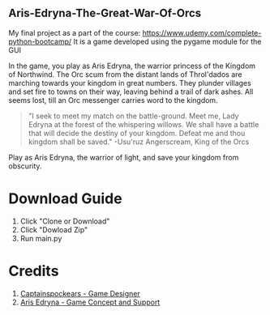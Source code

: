 ## Aris-Edryna-The-Great-War-Of-Orcs
My final project as a part of the course: https://www.udemy.com/complete-python-bootcamp/
It is a game developed using the pygame module for the GUI

In the game, you play as Aris Edryna, the warrior princess of the Kingdom of Northwind. The Orc scum from the distant lands of 
Throl'dados are marching towards your kingdom in great numbers. They plunder villages and set fire to towns on their way, 
leaving behind a trail of dark ashes. All seems lost, till an Orc messenger carries word to the kingdom.

>"I seek to meet my match on the battle-ground. Meet me, Lady Edryna at the forest of the whispering willows. We shall have a battle
that will decide the destiny of your kingdom. Defeat me and thou kingdom shall be saved." 
-Usu'ruz Angerscream, King of the Orcs

Play as Aris Edryna, the warrior of light, and save your kingdom from obscurity.


# Download Guide

1. Click "Clone or Download"
2. Click "Dowload Zip"
3. Run main.py

# Credits

1. [Captainspockears - Game Designer](https://github.com/Captainspockears)
2. [Aris Edryna - Game Concept and Support](https://github.com/arisEdryna)
